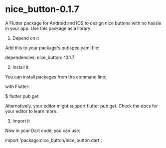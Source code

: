 # nice_button-0.1.7
A Flutter package for Android and IOS to design nice buttons with no hassle in your app. 
Use this package as a library

1. Depend on it

Add this to your package's pubspec.yaml file:


dependencies:
  nice_button: ^0.1.7

2. Install it

You can install packages from the command line:

with Flutter:


$ flutter pub get

Alternatively, your editor might support flutter pub get. Check the docs for your editor to learn more.

3. Import it

Now in your Dart code, you can use:


import 'package:nice_button/nice_button.dart';
